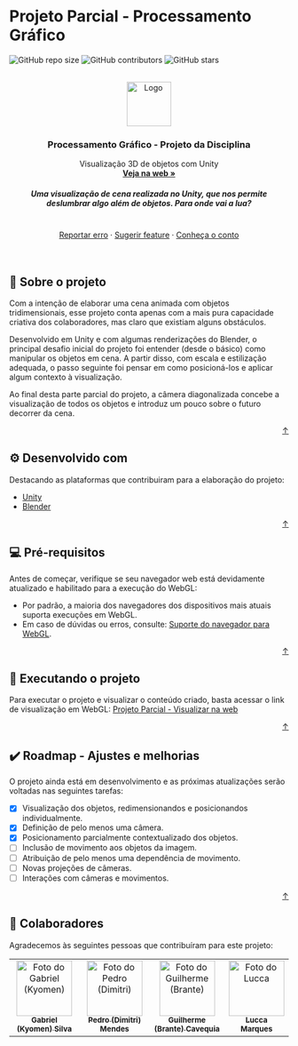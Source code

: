 <div id="top"></div>

# Projeto Parcial - Processamento Gráfico

<!---Shields em: https://shields.io --->

![GitHub repo size](https://img.shields.io/github/repo-size/GKyomen/pg-pp3?style=for-the-badge&label=tamanho%20do%20repo&color=blueviolet)
![GitHub contributors](https://img.shields.io/github/contributors/GKyomen/pg-pp3?style=for-the-badge&label=colaboradores&color=blueviolet)
![GitHub stars](https://img.shields.io/github/stars/GKyomen/pg-pp3?style=for-the-badge&label=estrelas&color=blueviolet)

<!-- LOGO -->
<br />
<div align="center">
  <a href="https://gkyomen.github.io/pg-pp3/">
    <img src="https://cdn.pixabay.com/photo/2017/01/31/19/22/cartoon-2026643_960_720.png" alt="Logo" width="80" height="80">
  </a>

  <h3 align="center">Processamento Gráfico - Projeto da Disciplina</h3>

  <p align="center">
    Visualização 3D de objetos com Unity
    <br />
    <a href="https://gkyomen.github.io/pg-pp3/"><strong>Veja na web »</strong></a>
    <br />
  </p>
  <h5> Uma visualização de cena realizada no Unity, que nos permite deslumbrar algo além de objetos. Para onde vai a lua? </h5>
    <br />
    <a href="https://github.com/GKyomen/pg-pp3/issues">Reportar erro</a>
    ·
    <a href="https://github.com/GKyomen/pg-pp3/issues">Sugerir feature</a>
    ·
    <a href="https://www.new-social.com/wp-content/uploads/2018/01/A-Menina-que-Queria-a-Lua.pdf">Conheça o conto</a>
</div>
<br />
<br />

## 📜 Sobre o projeto

Com a intenção de elaborar uma cena animada com objetos tridimensionais, esse projeto conta apenas com a mais pura capacidade criativa dos colaboradores, mas claro que existiam alguns obstáculos.

Desenvolvido em Unity e com algumas renderizações do Blender, o principal desafio inicial do projeto foi entender (desde o básico) como manipular os objetos em cena. A partir disso, com escala e estilização adequada, o passo seguinte foi pensar em como posicioná-los e aplicar algum contexto à visualização.

Ao final desta parte parcial do projeto, a câmera diagonalizada concebe a visualização de todos os objetos e introduz um pouco sobre o futuro decorrer da cena.

<p align="right"><a href="#top">↑</a></p>

## ⚙️ Desenvolvido com

Destacando as plataformas que contribuiram para a elaboração do projeto:
* [Unity](https://unity.com/pt)
* [Blender](https://www.blender.org/)

<p align="right"><a href="#top">↑</a></p>

## 💻 Pré-requisitos

Antes de começar, verifique se seu navegador web está devidamente atualizado e habilitado para a execução do WebGL:
* Por padrão, a maioria dos navegadores dos dispositivos mais atuais suporta execuções em WebGL.
* Em caso de dúvidas ou erros, consulte: [Suporte do navegador para WebGL](https://qastack.com.br/superuser/836832/how-can-i-enable-webgl-in-my-browser).

<p align="right"><a href="#top">↑</a></p>

## 🚀 Executando o projeto

Para executar o projeto e visualizar o conteúdo criado, basta acessar o link de visualização em WebGL: [Projeto Parcial - Visualizar na web](https://gkyomen.github.io/pg-pp3/)

<p align="right"><a href="#top">↑</a></p>

## ✔️ Roadmap - Ajustes e melhorias

O projeto ainda está em desenvolvimento e as próximas atualizações serão voltadas nas seguintes tarefas:

- [x] Visualização dos objetos, redimensionandos e posicionandos individualmente.
- [x] Definição de pelo menos uma câmera.
- [x] Posicionamento parcialmente contextualizado dos objetos.
- [ ] Inclusão de movimento aos objetos da imagem.
- [ ] Atribuição de pelo menos uma dependência de movimento.
- [ ] Novas projeções de câmeras.
- [ ] Interações com câmeras e movimentos.

<p align="right"><a href="#top">↑</a></p>

## 🤝 Colaboradores

Agradecemos às seguintes pessoas que contribuíram para este projeto:

<table>
  <tr>
    <td align="center">
      <a href="https://github.com/GKyomen">
        <img src="https://avatars.githubusercontent.com/u/30750834" width="100px;" alt="Foto do Gabriel (Kyomen)"/><br>
        <sub>
          <b>Gabriel (Kyomen) Silva</b>
        </sub>
      </a>
    </td>
    <td align="center">
      <a href="https://github.com/Pedrohme">
        <img src="https://avatars.githubusercontent.com/u/48974272" width="100px;" alt="Foto do Pedro (Dimitri)"/><br>
        <sub>
          <b>Pedro (Dimitri) Mendes</b>
        </sub>
      </a>
    </td>
    <td align="center">
      <a href="https://github.com/cavebran">
        <img src="https://avatars.githubusercontent.com/u/50341294" width="100px;" alt="Foto do Guilherme (Brante)"/><br>
        <sub>
          <b>Guilherme (Brante) Cavequia</b>
        </sub>
      </a>
    </td>
    <td align="center">
      <a href="https://github.com/luccamapt">
        <img src="https://avatars.githubusercontent.com/u/62125928" width="100px;" alt="Foto do Lucca"/><br>
        <sub>
          <b>Lucca Marques</b>
        </sub>
      </a>
    </td>
  </tr>
</table>